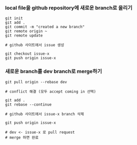 ### local file을 github repository에 새로운 branch로 올리기
```shell
git init
git add .
git commit -m "created a new branch"
git remote origin ~
git remote update

# github 사이트에서 issue 생성

git checkout issue-x
git push origin issue-x
```

### 새로운 branch를 dev branch로 merge하기
```shell
git pull origin --rebase dev

# conflict 해결 (모두 accept coming in 선택)

git add .
git rebase --continue

# github 사이트에서 issue-x branch 삭제

git push origin issue-x

# dev <- issue-x 로 pull request
# merge 하면 완료
```
